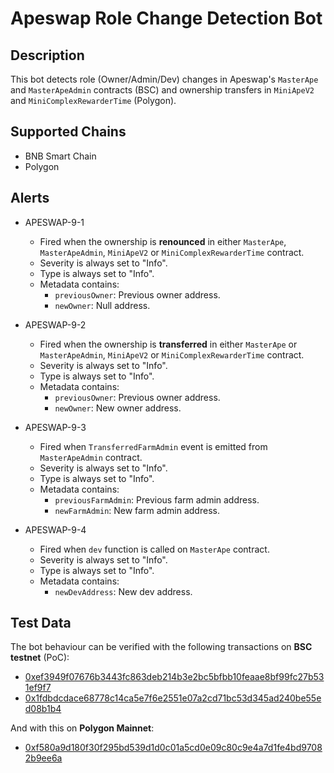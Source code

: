 # Apeswap Role Change Detection Bot

## Description

This bot detects role (Owner/Admin/Dev) changes in Apeswap's `MasterApe` and `MasterApeAdmin` contracts (BSC) and ownership transfers in `MiniApeV2` and `MiniComplexRewarderTime` (Polygon).

## Supported Chains

- BNB Smart Chain
- Polygon

## Alerts

- APESWAP-9-1

  - Fired when the ownership is **renounced** in either `MasterApe`, `MasterApeAdmin`, `MiniApeV2` or `MiniComplexRewarderTime` contract.
  - Severity is always set to "Info".
  - Type is always set to "Info".
  - Metadata contains:    
    - `previousOwner`: Previous owner address.
    - `newOwner`: Null address.

- APESWAP-9-2
  
  - Fired when the ownership is **transferred** in either `MasterApe` or `MasterApeAdmin`, `MiniApeV2` or `MiniComplexRewarderTime` contract.
  - Severity is always set to "Info".
  - Type is always set to "Info".
  - Metadata contains:
    - `previousOwner`: Previous owner address.
    - `newOwner`: New owner address.

- APESWAP-9-3
  
  - Fired when `TransferredFarmAdmin` event is emitted from `MasterApeAdmin` contract.
  - Severity is always set to "Info".
  - Type is always set to "Info".
  - Metadata contains:
    - `previousFarmAdmin`: Previous farm admin address.
    - `newFarmAdmin`: New farm admin address.    

- APESWAP-9-4
  
  - Fired when `dev` function is called on `MasterApe` contract.
  - Severity is always set to "Info".
  - Type is always set to "Info".
  - Metadata contains:
    - `newDevAddress`: New dev address.
    
## Test Data

The bot behaviour can be verified with the following transactions on **BSC testnet** (PoC):
- [0xef3949f07676b3443fc863deb214b3e2bc5bfbb10feaae8bf99fc27b531ef9f7](https://testnet.bscscan.com/tx/0xef3949f07676b3443fc863deb214b3e2bc5bfbb10feaae8bf99fc27b531ef9f7) 
- [0x1fdbdcdace68778c14ca5e7f6e2551e07a2cd71bc53d345ad240be55ed08b1b4](https://testnet.bscscan.com/tx/0x1fdbdcdace68778c14ca5e7f6e2551e07a2cd71bc53d345ad240be55ed08b1b4)

And with this on **Polygon Mainnet**:
- [0xf580a9d180f30f295bd539d1d0c01a5cd0e09c80c9e4a7d1fe4bd97082b9ee6a](https://polygonscan.com/tx/0xef3949f07676b3443fc863deb214b3e2bc5bfbb10feaae8bf99fc27b531ef9f7) 
